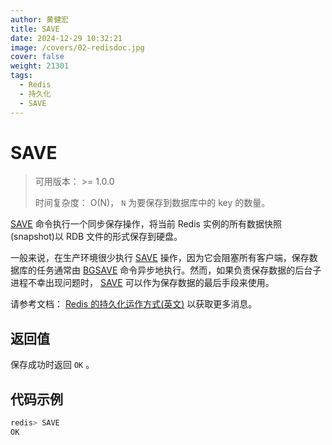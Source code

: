 ```yaml
---
author: 黄健宏
title: SAVE
date: 2024-12-29 10:32:21
image: /covers/02-redisdoc.jpg
cover: false
weight: 21301
tags:
  - Redis
  - 持久化
  - SAVE
---
```


# SAVE

> 可用版本： >= 1.0.0
> 
> 时间复杂度： O(N)， `N` 为要保存到数据库中的 key 的数量。

[SAVE](#save) 命令执行一个同步保存操作，将当前 Redis 实例的所有数据快照(snapshot)以 RDB 文件的形式保存到硬盘。

一般来说，在生产环境很少执行 [SAVE](#save) 操作，因为它会阻塞所有客户端，保存数据库的任务通常由 [BGSAVE](bgsave.html#bgsave) 命令异步地执行。然而，如果负责保存数据的后台子进程不幸出现问题时， [SAVE](#save) 可以作为保存数据的最后手段来使用。

请参考文档： [Redis 的持久化运作方式(英文)](http://redis.io/topics/persistence) 以获取更多消息。

## 返回值

保存成功时返回 `OK` 。

## 代码示例

```bash
redis> SAVE
OK
```
